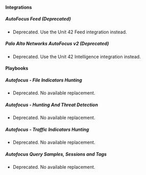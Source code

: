 
#### Integrations

##### AutoFocus Feed (Deprecated)

- Deprecated. Use the Unit 42 Feed integration instead.

##### Palo Alto Networks AutoFocus v2 (Deprecated)

- Deprecated. Use the Unit 42 Intelligence integration instead.

#### Playbooks

##### Autofocus - File Indicators Hunting

- Deprecated. No available replacement.

##### Autofocus - Hunting And Threat Detection

- Deprecated. No available replacement.

##### Autofocus - Traffic Indicators Hunting

- Deprecated. No available replacement.

##### Autofocus Query Samples, Sessions and Tags

- Deprecated. No available replacement.

